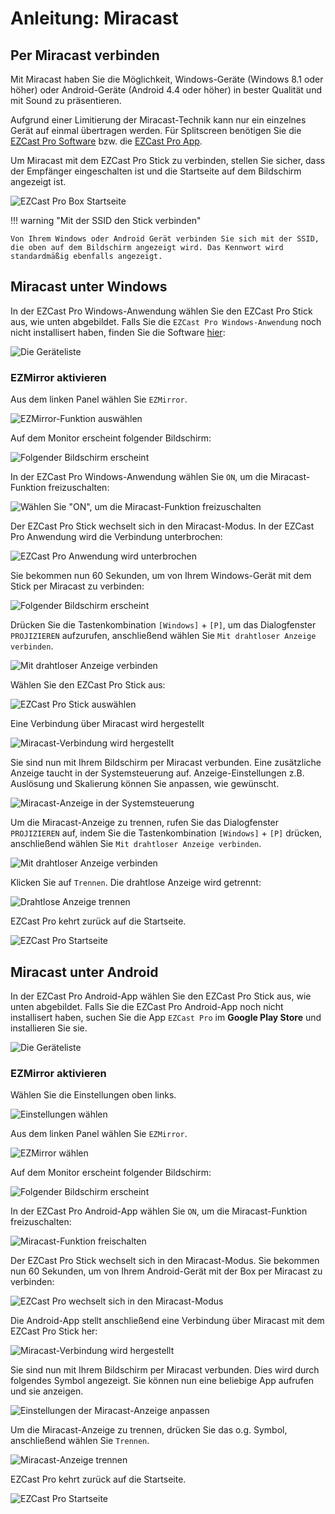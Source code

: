 # Anleitung: Miracast

## Per Miracast verbinden

Mit Miracast haben Sie die Möglichkeit, Windows-Geräte (Windows 8.1 oder höher) oder Android-Geräte (Android 4.4 oder höher) in bester Qualität und mit Sound zu präsentieren. 

Aufgrund einer Limitierung der Miracast-Technik kann nur ein einzelnes Gerät auf einmal übertragen werden. Für Splitscreen benötigen Sie die [EZCast Pro Software](quickstart.md#windows-und-macos) bzw. die [EZCast Pro App](quickstart.md#android-und-ios).

Um Miracast mit dem EZCast Pro Stick zu verbinden, stellen Sie sicher, dass der Empfänger eingeschalten ist und die Startseite auf dem Bildschirm angezeigt ist. 

![EZCast Pro Box Startseite](/assets/img/ProStick_Startseite.jpg)

!!! warning "Mit der SSID den Stick verbinden"

    Von Ihrem Windows oder Android Gerät verbinden Sie sich mit der SSID, die oben auf dem Bildschirm angezeigt wird. Das Kennwort wird standardmäßig ebenfalls angezeigt.

## Miracast unter Windows

In der EZCast Pro Windows-Anwendung wählen Sie den EZCast Pro Stick aus, wie unten abgebildet. Falls Sie die `EZCast Pro Windows-Anwendung` noch nicht installisert haben, finden Sie die Software [hier](https://www.ezcast.com/app/ezcast/pro/windows):

![Die Geräteliste](/assets/img/mac-windows_device-list.jpg)

### EZMirror aktivieren

Aus dem linken Panel wählen Sie `EZMirror`.

![EZMirror-Funktion auswählen](/assets/img/EZCast_Pro_App-EZMirror.jpg)

Auf dem Monitor erscheint folgender Bildschirm:

![Folgender Bildschirm erscheint](/assets/img/EZMirror.jpg)

In der EZCast Pro Windows-Anwendung wählen Sie `ON`, um die Miracast-Funktion freizuschalten:

![Wählen Sie "ON", um die Miracast-Funktion freizuschalten](/assets/img/EZMirror_Activate.jpg)

Der EZCast Pro Stick wechselt sich in den Miracast-Modus. In der EZCast Pro Anwendung wird die Verbindung unterbrochen:

![EZCast Pro Anwendung wird unterbrochen](/assets/img/EZCastPro_Device_Disconnected.jpg)

Sie bekommen nun 60 Sekunden, um von Ihrem Windows-Gerät mit dem Stick per Miracast zu verbinden:

![Folgender Bildschirm erscheint](/assets/img/EZMirror_Waiting_For_Device.jpg)

Drücken Sie die Tastenkombination `[Windows]` + `[P]`, um das Dialogfenster `PROJIZIEREN` aufzurufen, anschließend wählen Sie `Mit drahtloser Anzeige verbinden`.

![Mit drahtloser Anzeige verbinden](/assets/img/Connect_to_a_wireless_display.jpg)

Wählen Sie den EZCast Pro Stick aus:

![EZCast Pro Stick auswählen](/assets/img/Windows_Miracast_Select_Device.jpg)

Eine Verbindung über Miracast wird hergestellt
 
![Miracast-Verbindung wird hergestellt](/assets/img/Windows_Miracast_Connecting.jpg)

Sie sind nun mit Ihrem Bildschirm per Miracast verbunden. Eine zusätzliche Anzeige taucht in der Systemsteuerung auf. Anzeige-Einstellungen z.B. Auslösung und Skalierung können Sie anpassen, wie gewünscht.
 
![Miracast-Anzeige in der Systemsteuerung](/assets/img/Miracast_Display.jpg)

Um die Miracast-Anzeige zu trennen, rufen Sie das Dialogfenster `PROJIZIEREN` auf, indem Sie die Tastenkombination `[Windows]` + `[P]` drücken, anschließend wählen Sie `Mit drahtloser Anzeige verbinden`.

![Mit drahtloser Anzeige verbinden](/assets/img/Connect_to_a_wireless_display.jpg)

Klicken Sie auf `Trennen`. Die drahtlose Anzeige wird getrennt:

![Drahtlose Anzeige trennen](/assets/img/Windows_Miracast_Disconnect.jpg)

EZCast Pro kehrt zurück auf die Startseite.

![EZCast Pro Startseite](/assets/img/ProStick_Startseite.jpg)

## Miracast unter Android

In der EZCast Pro Android-App wählen Sie den EZCast Pro Stick aus, wie unten abgebildet. Falls Sie die EZCast Pro Android-App noch nicht installisert haben, suchen Sie die App `EZCast Pro` im **Google Play Store** und installieren Sie sie.

![Die Geräteliste](/assets/img/Android_device-list.jpg)

### EZMirror aktivieren

Wählen Sie die Einstellungen oben links.

![Einstellungen wählen](/assets/img/iOS_settings.jpg)

Aus dem linken Panel wählen Sie `EZMirror`.

![EZMirror wählen](/assets/img/EZMirror_Button.jpg)

Auf dem Monitor erscheint folgender Bildschirm:

![Folgender Bildschirm erscheint](/assets/img/EZMirror.jpg)

In der EZCast Pro Android-App wählen Sie `ON`, um die Miracast-Funktion freizuschalten:

![Miracast-Funktion freischalten](/assets/img/Android_EZMirror_ON.jpg)

Der EZCast Pro Stick wechselt sich in den Miracast-Modus. Sie bekommen nun 60 Sekunden, um von Ihrem Android-Gerät mit der Box per Miracast zu verbinden:

![EZCast Pro wechselt sich in den Miracast-Modus](/assets/img/EZMirror_Waiting_For_Device.jpg)

Die Android-App stellt anschließend eine Verbindung über Miracast mit dem EZCast Pro Stick her:

![Miracast-Verbindung wird hergestellt](/assets/img/Android_Miracast_Connecting.jpg)

Sie sind nun mit Ihrem Bildschirm per Miracast verbunden. Dies wird durch folgendes Symbol angezeigt. Sie können nun eine beliebige App aufrufen und sie anzeigen.

![Einstellungen der Miracast-Anzeige anpassen](/assets/img/Android_Miracast_connected.jpg)

Um die Miracast-Anzeige zu trennen, drücken Sie das o.g. Symbol, anschließend wählen Sie `Trennen`.

![Miracast-Anzeige trennen](/assets/img/Android_Miracast_disconnect.jpg)

EZCast Pro kehrt zurück auf die Startseite.

![EZCast Pro Startseite](/assets/img/ProStick_Startseite.jpg)